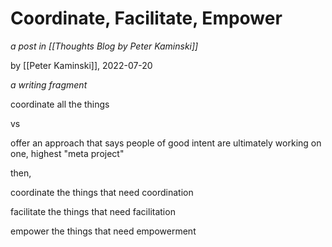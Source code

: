 # Coordinate, Facilitate, Empower

_a post in [[Thoughts Blog by Peter Kaminski]]_

by [[Peter Kaminski]], 2022-07-20

_a writing fragment_

coordinate all the things

vs

offer an approach that says people of good intent are ultimately working on one, highest "meta project"

then,

coordinate the things that need coordination

facilitate the things that need facilitation

empower the things that need empowerment